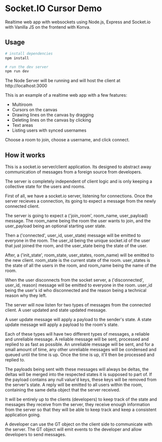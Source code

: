 # Socket.IO Cursor Demo
Realtime web app with websockets using Node.js, Express and Socket.io with Vanilla JS on the frontend with Konva.

## Usage
```bash
# install dependencies
npm install

# run the dev server
npm run dev
```

The Node Server will be running and will host the client at http://localhost:3000

This is an example of a realtime web app with a few features:
- Multiroom
- Cursors on the canvas
- Drawing lines on the canvas by dragging
- Deleting lines on the canvas by clicking
- Text areas
- Listing users with synced usernames

Choose a room to join, choose a username, and click connect.

## How it works

This is a socket.io server/client application. Its designed to abstract away communication of messages from a foreign source from developers.

The server is completely independent of client logic and is only keeping a collective state for the users and rooms.

First of all, we have a socket.io server, listening for connections. Once the server recieves a connection, its going to expect a message from the newly connected client.

The server is going to expect a ('join_room', room_name, user_payload) message.
The room_name being the room the user wants to join, and the user_payload being an optional starting user state.

Then a ('connected', user_id, user_state) message will be emitted to everyone in the room.
The user_id being the unique socket.id of the user that just joined the room, and the user_state being the state of the user.

After, a ('init_state', room_state, user_states, room_name) will be emitted to the new client.
room_state is the current state of the room. user_states is the state of all the users in the room, and room_name being the name of the room.

When the user disconnects from the socket server, a ('disconnected', user_id, reason) message will be emitted to everyone in the room.
user_id being the user's id who disconnected and the reason being a technical reason why they left.


The server will now listen for two types of messages from the connected client. A user updated and state updated message.

A user update message will apply a payload to the sender's state.
A state update message will apply a payload to the room's state.

Each of these types will have two different types of messages, a reliable and unreliable message.
A reliable message will be sent, processed and replied to as fast as possible.
An unreliable message will be sent, and for a small amount of time, any other unreliable messages will be condensed and queued until the time is up. 
Once the time is up, it'll then be processed and replied to.

The payloads being sent with these messages will always be deltas, the deltas will be merged into the respected states it is supposed to part of.
If the payload contains any null value'd keys, these keys will be removed from the server's state.
A reply will be emitted to all users within the room, containing the same delta object that the server received.



It will be entirely up to the clients (developers) to keep track of the state and messages they receive from the server, they receive enough information from the server so that they will be able to keep track and keep a consistent application going.

A developer can use the GT object on the client side to communicate with the server. The GT object will emit events to the developer and allow developers to send messages.
